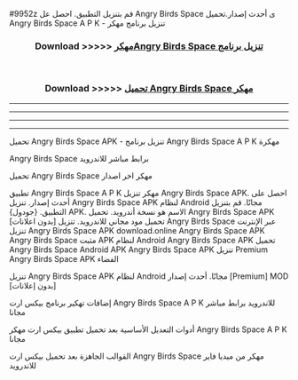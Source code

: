 #9952z قم بتنزيل التطبيق. احصل عل Angry Birds Space  ى أحدث إصدار.تحميل Angry Birds Space  A P K - تنزيل برنامج مهكر



<div align="center">
<h3>Download >>>>> <a href="https://ar-sites.web.app/?ar= Angry Birds Space ">مهكرAngry Birds Space  تنزيل برنامج</a></h3><br>

<h3>Download >>>>> <a href="https://ar-sites.web.app/?ar= Angry Birds Space ">تحميل Angry Birds Space  مهكر</a></h3>
</div>


----------------------------------------------------------

----------------------------------------------------------

----------------------------------------------------------

----------------------------------------------------------


تحميل Angry Birds Space  APK - تنزيل برنامج Angry Birds Space  A P K مهكرة

Angry Birds Space  برابط مباشر للاندرويد

تحميل Angry Birds Space  مهكر اخر اصدار

تطبيق Angry Birds Space  A P K مهكر
تنزيل Angry Birds Space  APK. احصل على أحدث إصدار.
تنزيل Angry Birds Space  APK لنظام Android مجانًا.
قم بتنزيل التطبيق. {جودول} APK. الاسم هو نسخة أندرويد.
تحميل Angry Birds Space  APK [بدون اعلانات]
تحميل مود مجاني للاندرويد.
تنزيل Angry Birds Space  عبر الإنترنت
تنزيل Angry Birds Space  APK
download.online Angry Birds Space  APK
Angry Birds Space  مثبت APK لنظام Android
Angry Birds Space  APK
تحميل Angry Birds Space  Android APK
Angry Birds Space  APK تنزيل Premium
Angry Birds Space  APK الفضاء

تنزيل Angry Birds Space  APK لنظام Android مجانًا. أحدث إصدار [Premium] MOD [بدون إعلانات]

إضافات تهكير برنامج بيكس ارت Angry Birds Space  A P K للاندرويد برابط مباشر مجانا

أدوات التعديل الأساسية بعد تحميل تطبيق بيكس ارت مهكر Angry Birds Space  A P K مجانا

القوالب الجاهزة بعد تحميل بيكس ارت Angry Birds Space  مهكر من ميديا فاير للاندرويد



